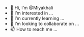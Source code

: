 - 👋 Hi, I’m @Miyakhali
- 👀 I’m interested in ...
- 🌱 I’m currently learning ...
- 💞️ I’m looking to collaborate on ...
- 📫 How to reach me ...

<!---
Miyakhali/Miyakhali is a ✨ special ✨ repository because its `README.md` (this file) appears on your GitHub profile.
You can click the Preview link to take a look at your changes.
--->
